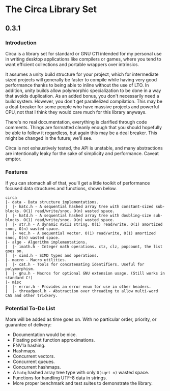# The Circa Library Set
## 0.3.1

### Introduction

Circa is a library set for standard or GNU C11 intended for my personal use in
writing desktop applications like compilers or games, where you tend to want
efficient collections and portable wrappers over intrinsics.

It assumes a unity build structure for your project, which for intermediate
sized projects will generally be faster to compile while having very good
performance thanks to being able to inline without the use of LTO. In addition,
unity builds allow polymorphic specialization to be done in a way that avoids
duplication. As an added bonus, you don't necessarily need a build system.
However, you don't get parallelized compilation. This may be a deal-breaker for
some people who have massive projects and powerful CPU, not that I think they
would care much for this library anyways.

There's no real documentation, everything is clarified through code comments.
Things are formatted cleanly enough that you should hopefully be able to follow
it regardless, but again this may be a deal breaker. This might be changed in
the future; we'll see.

Circa is not exhaustively tested, the API is unstable, and many abstractions are
intentionally leaky for the sake of simplicity and performance. Caveat emptor.

### Features

If you can stomach all of that, you'll get a little toolkit of performance
focused data structures and functions, shown below.

```
circa
|- data - Data structure implementations.
|  |- hatc.h - A sequential hashed array tree with constant-sized sub-blocks. O(1) read/write/snoc. O(n) wasted space.
|  |- hatd.h - A sequential hashed array tree with doubling-size sub-blocks. O(1) read/write/snoc. O(n) wasted space.
|  |- str.h - A dynamic ASCII string. O(1) read/write, O(1) amortized snoc, O(n) wasted space.
|  |- vec.h - A sequential vector. O(1) read/write, O(1) amortized snoc, O(n) wasted space.
|- algo - Algorithm implementations.
|  |- imath.h - Integer math operations. ctz, clz, popcount, the list goes on.
|  |- simd.h - SIMD types and operations.
|- macro - Macro utilities.
|  |- cat.h - Tools for concatenating identifiers. Useful for polymorphism.
|  |- gnu.h - Macros for optional GNU extension usage. (Still works in standard C!)
|- misc
|  |- error.h - Provides an error enum for use in other headers.
|  |- threadpool.h - Abstraction over threading to allow multi-word CAS and other trickery.
```

### Potential To-Do List

More will be added as time goes on. With no particular order, priority, or
guarantee of delivery:

- Documentation would be nice.
- Floating point function approximations.
- FNV1a hashing.
- Hashmaps.
- Concurrent vectors.
- Concurrent queues.
- Concurrent hashmaps.
- A `hatq` hashed array tree type with only `O(sqrt n)` wasted space.
- Functions for handling UTF-8 data in strings.
- More proper benchmark and test suites to demonstrate the library.
